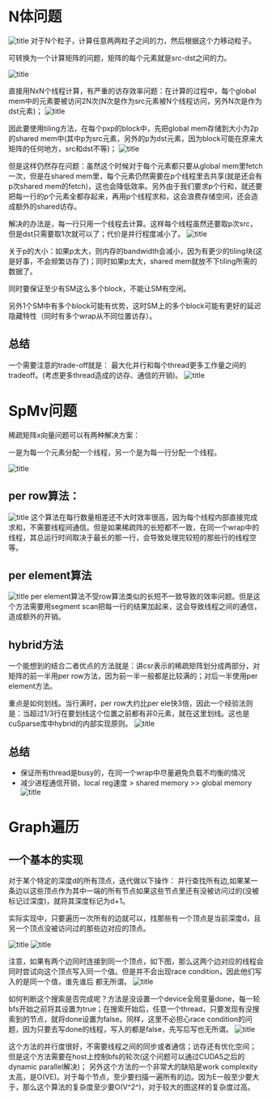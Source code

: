 # N体问题
![title](https://raw.githubusercontent.com/HViktorTsoi/gitnote-image/master/gitnote/2020/03/28/1585390409988-1585390410027.png)
对于N个粒子，计算任意两两粒子之间的力，然后根据这个力移动粒子。

可转换为一个计算矩阵的问题，矩阵的每个元素就是src-dst之间的力。

![title](https://raw.githubusercontent.com/HViktorTsoi/gitnote-image/master/gitnote/2020/03/28/1585390504390-1585390504393.png)

直接用NxN个线程计算，有严重的访存效率问题：在计算的过程中，每个global mem中的元素要被访问2N次(N次是作为src元素被N个线程访问，另外N次是作为dst元素)；
![title](https://raw.githubusercontent.com/HViktorTsoi/gitnote-image/master/gitnote/2020/03/28/1585391225140-1585391225143.png)

因此要使用tiling方法，在每个pxp的block中，先把global mem存储到大小为2p的shared mem中(其中p为src元素，另外的p为dst元素，因为block可能在原来大矩阵的任何地方，src和dst不等)；
![title](https://raw.githubusercontent.com/HViktorTsoi/gitnote-image/master/gitnote/2020/03/28/1585392599630-1585392599655.png)

但是这样仍然存在问题：虽然这个时候对于每个元素都只要从global mem里fetch一次，但是在shared mem里，每个元素仍然需要在p个线程里去共享(就是还会有p次shared mem的fetch)，这也会降低效率。另外由于我们要求p个行和，就还要把每一行的p个元素全都存起来，再用p个线程求和，这会浪费存储空间，还会造成额外的shared访存。

解决的办法是，每一行只用一个线程去计算。这样每个线程虽然还要取p次src，但是dst只需要取1次就可以了；代价是并行程度减小了。
![title](https://raw.githubusercontent.com/HViktorTsoi/gitnote-image/master/gitnote/2020/03/28/1585394244619-1585394244621.png)

关于p的大小：如果p太大，则内存的bandwidth会减小，因为有更少的tiling块(这是好事，不会频繁访存了)；同时如果p太大，shared mem就放不下tiling所需的数据了。

同时要保证至少有SM这么多个block，不能让SM有空闲。

另外1个SM中有多个block可能有优势，这时SM上的多个block可能有更好的延迟隐藏特性（同时有多个wrap从不同位置访存）。

## 总结
一个需要注意的trade-off就是： 最大化并行和每个thread更多工作量之间的tradeoff。(考虑更多thread造成的访存、通信的开销)。
![title](https://raw.githubusercontent.com/HViktorTsoi/gitnote-image/master/gitnote/2020/03/28/1585395652541-1585395652544.png)


# SpMv问题
稀疏矩阵x向量问题可以有两种解决方案：

一是为每一个元素分配一个线程，另一个是为每一行分配一个线程。

![title](https://raw.githubusercontent.com/HViktorTsoi/gitnote-image/master/gitnote/2020/03/28/1585396436226-1585396436228.png)

## per row算法：
![title](https://raw.githubusercontent.com/HViktorTsoi/gitnote-image/master/gitnote/2020/03/28/1585396712173-1585396712175.png)
这个算法在每行数量相差还不大时效率很高，因为每个线程内部直接完成求和，不需要线程间通信。但是如果稀疏阵的长短都不一致，在同一个wrap中的线程，其总运行时间取决于最长的那一行，会导致处理完较短的那些行的线程空等。

## per element算法
![title](https://raw.githubusercontent.com/HViktorTsoi/gitnote-image/master/gitnote/2020/03/28/1585397491974-1585397491976.png)
per element算法不受row算法类似的长短不一致导致的效率问题。但是这个方法需要用segment scan把每一行的结果加起来，这会导致线程之间的通信，造成额外的开销。

## hybrid方法
一个能想到的结合二者优点的方法就是：讲csr表示的稀疏矩阵划分成两部分，对矩阵的前一半用per row方法，因为前一半一般都是比较满的；对后一半使用per element方法。

重点是如何划线。当行满时，per row大约比per ele快3倍，因此一个经验法则是：当超过1/3行在要划线这个位置之前都有非0元素，就在这里划线。这也是cuSparse库中hybrid的内部实现原则。
![title](https://raw.githubusercontent.com/HViktorTsoi/gitnote-image/master/gitnote/2020/03/28/1585405860427-1585405860428.png)

## 总结
- 保证所有thread是busy的，在同一个wrap中尽量避免负载不均衡的情况
- 减少进程通信开销，local reg速度 > shared memory >> global memory
![title](https://raw.githubusercontent.com/HViktorTsoi/gitnote-image/master/gitnote/2020/03/28/1585406912217-1585406912218.png)


# Graph遍历
## 一个基本的实现
对于某个特定的深度d的所有顶点，迭代做以下操作：
并行查找所有边,如果某一条边以这些顶点作为其中一端的所有节点如果这些节点里还有没被访问过的(没被标记过深度)，就将其深度标记为d+1。

实际实现中，只要遍历一次所有的边就可以，找那些有一个顶点是当前深度d，且另一个顶点没被访问过的那些边对应的顶点。

![title](https://raw.githubusercontent.com/HViktorTsoi/gitnote-image/master/gitnote/2020/03/30/1585507292091-1585507292113.png)
![title](https://raw.githubusercontent.com/HViktorTsoi/gitnote-image/master/gitnote/2020/03/30/1585507310948-1585507310954.png)


注意，如果有两个边同时连接到同一个顶点，如下图，那么这两个边对应的线程会同时尝试向这个顶点写入同一个值。但是并不会出现race condition，因此他们写入的是同一个值，谁先谁后 都无所谓。
![title](https://raw.githubusercontent.com/HViktorTsoi/gitnote-image/master/gitnote/2020/03/30/1585507535399-1585507535400.png)

如何判断这个搜索是否完成呢？方法是没设置一个device全局变量done，每一轮bfs开始之前将其设置为true；在搜索开始后，任意一个thread，只要发现有没搜索到的节点，就将done设置为false。同样，这里不必担心race condition的问题，因为只要去写done的线程，写入的都是false，先写后写也无所谓。
![title](https://raw.githubusercontent.com/HViktorTsoi/gitnote-image/master/gitnote/2020/03/30/1585507738063-1585507738067.png)

这个方法的并行度很好，不需要线程之间的同步或者通信；访存还有优化空间；
但是这个方法需要在host上控制bfs的轮次(这个问题可以通过CUDA5之后的dynamic parallel解决)；
另外这个方法的一个非常大的缺陷是work complexity太高，是O(VE)。对于每个节点，至少要扫描一遍所有的边。因为E一般至少要大于，那么这个算法的复杂度至少要O(V^2^)，对于较大的图这样的复杂度过高。
